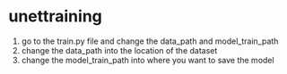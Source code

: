 # unettraining

1. go to the train.py file and change the data_path and model_train_path
2. change the data_path into the location of the dataset
3. change the model_train_path into where you want to save the model
